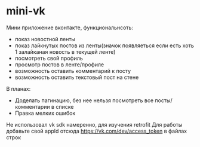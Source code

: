 # mini-vk
Мини приложение вконтакте, функциональнсоть:
+ показ новостной ленты
+ показ лайкнутых постов из ленты(значок появляеться если есть хоть 1 залайканая новость в текущей ленте)
+ посмотреть свой профиль
+ просмотр постов в ленте/профиле
+ возможность оставить комментарий к посту
+ возможность оставить текстовый пост на стене

В планах:
+ Доделать пагинацию, без нее нельзя посмотреть все посты/комментарии в списке
+ Правка мелких ошибок

Не использовал vk sdk намеренно, для изучения retrofit
Для работы добавьте свой appId отсюда https://vk.com/dev/access_token в файлах строк
